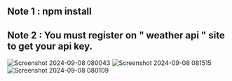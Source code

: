 ## Note 1 : npm install 
## Note 2 : You must register on " weather api " site to get your api key.

![Screenshot 2024-09-08 080043](https://github.com/user-attachments/assets/5bcebae8-d008-4d94-8c06-514773787c6c)
![Screenshot 2024-09-08 081515](https://github.com/user-attachments/assets/1282c3e2-c038-4439-94b5-1e4feb5abacd)
![Screenshot 2024-09-08 080109](https://github.com/user-attachments/assets/4fb5fc29-2064-4aad-a627-2c8747ff869d)

